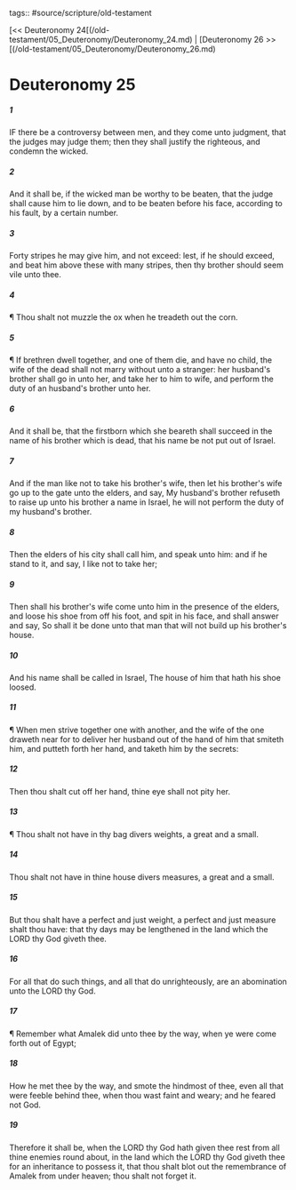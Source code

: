 tags:: #source/scripture/old-testament

[<< Deuteronomy 24[(/old-testament/05_Deuteronomy/Deuteronomy_24.md) | [Deuteronomy 26 >>[(/old-testament/05_Deuteronomy/Deuteronomy_26.md)

# Deuteronomy 25

##### 1

IF there be a controversy between men, and they come unto judgment, that the judges may judge them; then they shall justify the righteous, and condemn the wicked.

##### 2

And it shall be, if the wicked man be worthy to be beaten, that the judge shall cause him to lie down, and to be beaten before his face, according to his fault, by a certain number.

##### 3

Forty stripes he may give him, and not exceed: lest, if he should exceed, and beat him above these with many stripes, then thy brother should seem vile unto thee.

##### 4

¶ Thou shalt not muzzle the ox when he treadeth out the corn.

##### 5

¶ If brethren dwell together, and one of them die, and have no child, the wife of the dead shall not marry without unto a stranger: her husband's brother shall go in unto her, and take her to him to wife, and perform the duty of an husband's brother unto her.

##### 6

And it shall be, that the firstborn which she beareth shall succeed in the name of his brother which is dead, that his name be not put out of Israel.

##### 7

And if the man like not to take his brother's wife, then let his brother's wife go up to the gate unto the elders, and say, My husband's brother refuseth to raise up unto his brother a name in Israel, he will not perform the duty of my husband's brother.

##### 8

Then the elders of his city shall call him, and speak unto him: and if he stand to it, and say, I like not to take her;

##### 9

Then shall his brother's wife come unto him in the presence of the elders, and loose his shoe from off his foot, and spit in his face, and shall answer and say, So shall it be done unto that man that will not build up his brother's house.

##### 10

And his name shall be called in Israel, The house of him that hath his shoe loosed.

##### 11

¶ When men strive together one with another, and the wife of the one draweth near for to deliver her husband out of the hand of him that smiteth him, and putteth forth her hand, and taketh him by the secrets:

##### 12

Then thou shalt cut off her hand, thine eye shall not pity her.

##### 13

¶ Thou shalt not have in thy bag divers weights, a great and a small.

##### 14

Thou shalt not have in thine house divers measures, a great and a small.

##### 15

But thou shalt have a perfect and just weight, a perfect and just measure shalt thou have: that thy days may be lengthened in the land which the LORD thy God giveth thee.

##### 16

For all that do such things, and all that do unrighteously, are an abomination unto the LORD thy God.

##### 17

¶ Remember what Amalek did unto thee by the way, when ye were come forth out of Egypt;

##### 18

How he met thee by the way, and smote the hindmost of thee, even all that were feeble behind thee, when thou wast faint and weary; and he feared not God.

##### 19

Therefore it shall be, when the LORD thy God hath given thee rest from all thine enemies round about, in the land which the LORD thy God giveth thee for an inheritance to possess it, that thou shalt blot out the remembrance of Amalek from under heaven; thou shalt not forget it.
